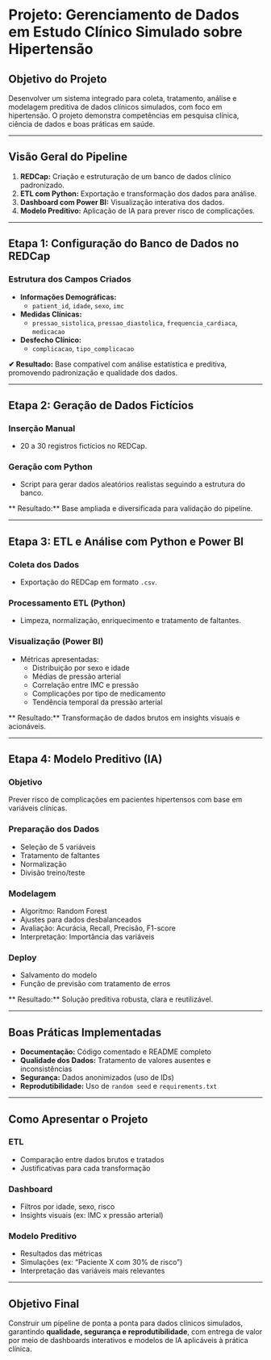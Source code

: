 
# Projeto: Gerenciamento de Dados em Estudo Clínico Simulado sobre Hipertensão

##  Objetivo do Projeto  
Desenvolver um sistema integrado para coleta, tratamento, análise e modelagem preditiva de dados clínicos simulados, com foco em hipertensão. O projeto demonstra competências em pesquisa clínica, ciência de dados e boas práticas em saúde.

---

##  Visão Geral do Pipeline

1. **REDCap:** Criação e estruturação de um banco de dados clínico padronizado.  
2. **ETL com Python:** Exportação e transformação dos dados para análise.  
3. **Dashboard com Power BI:** Visualização interativa dos dados.  
4. **Modelo Preditivo:** Aplicação de IA para prever risco de complicações.  

---

##  Etapa 1: Configuração do Banco de Dados no REDCap

###  Estrutura dos Campos Criados

- **Informações Demográficas:**  
  - `patient_id`, `idade`, `sexo`, `imc`  
- **Medidas Clínicas:**  
  - `pressao_sistolica`, `pressao_diastolica`, `frequencia_cardiaca`, `medicacao`  
- **Desfecho Clínico:**  
  - `complicacao`, `tipo_complicacao`  

**✔ Resultado:** Base compatível com análise estatística e preditiva, promovendo padronização e qualidade dos dados.

---

##  Etapa 2: Geração de Dados Fictícios

###  Inserção Manual  
- 20 a 30 registros fictícios no REDCap.

###  Geração com Python  
- Script para gerar dados aleatórios realistas seguindo a estrutura do banco.

** Resultado:** Base ampliada e diversificada para validação do pipeline.

---

##  Etapa 3: ETL e Análise com Python e Power BI

###  Coleta dos Dados  
- Exportação do REDCap em formato `.csv`.

###  Processamento ETL (Python)  
- Limpeza, normalização, enriquecimento e tratamento de faltantes.

###  Visualização (Power BI)  
- Métricas apresentadas:
  - Distribuição por sexo e idade
  - Médias de pressão arterial
  - Correlação entre IMC e pressão
  - Complicações por tipo de medicamento
  - Tendência temporal da pressão arterial

** Resultado:** Transformação de dados brutos em insights visuais e acionáveis.

---

##  Etapa 4: Modelo Preditivo (IA)

###  Objetivo  
Prever risco de complicações em pacientes hipertensos com base em variáveis clínicas.

###  Preparação dos Dados  
- Seleção de 5 variáveis  
- Tratamento de faltantes  
- Normalização  
- Divisão treino/teste  

###  Modelagem  
- Algoritmo: Random Forest  
- Ajustes para dados desbalanceados  
- Avaliação: Acurácia, Recall, Precisão, F1-score  
- Interpretação: Importância das variáveis  

###  Deploy  
- Salvamento do modelo  
- Função de previsão com tratamento de erros  

** Resultado:** Solução preditiva robusta, clara e reutilizável.

---

##  Boas Práticas Implementadas

- **Documentação:** Código comentado e README completo  
- **Qualidade dos Dados:** Tratamento de valores ausentes e inconsistências  
- **Segurança:** Dados anonimizados (uso de IDs)  
- **Reprodutibilidade:** Uso de `random seed` e `requirements.txt`  

---

##  Como Apresentar o Projeto

###  ETL  
- Comparação entre dados brutos e tratados  
- Justificativas para cada transformação  

###  Dashboard  
- Filtros por idade, sexo, risco  
- Insights visuais (ex: IMC x pressão arterial)  

###  Modelo Preditivo  
- Resultados das métricas  
- Simulações (ex: “Paciente X com 30% de risco”)  
- Interpretação das variáveis mais relevantes  

---

##  Objetivo Final  
Construir um pipeline de ponta a ponta para dados clínicos simulados, garantindo **qualidade, segurança e reprodutibilidade**, com entrega de valor por meio de dashboards interativos e modelos de IA aplicáveis à prática clínica.
